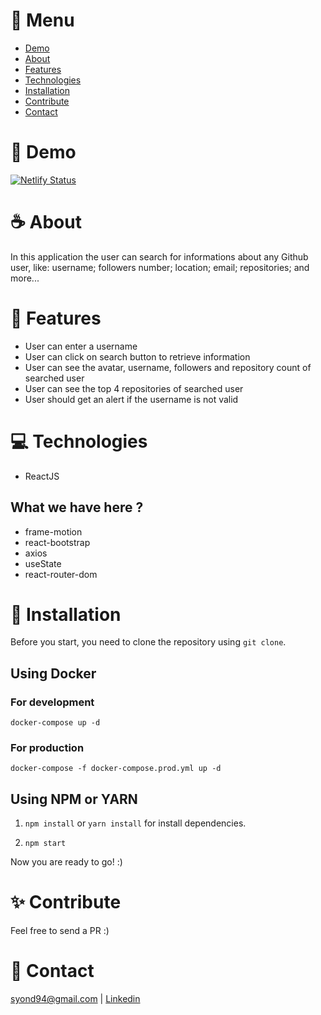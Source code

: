 # :pushpin: Menu

* [Demo](#eyes-demo)   
* [About](#coffee-about) 
* [Features](#rocket-features)  
* [Technologies](#computer-technologies)
* [Installation](#floppy_disk-installation)
* [Contribute](#✨-contribute)
* [Contact](#email-contact)

# :eyes: Demo
[![Netlify Status](https://api.netlify.com/api/v1/badges/860933e2-f126-4694-ae7a-8c05ef9e2512/deploy-status)](https://app.netlify.com/sites/findagitter/deploys) 

# :coffee: About
In this application the user can search for informations about any Github user, like: username; followers number; location; email; repositories; and more...

# :rocket: Features
* User can enter a username
* User can click on search button to retrieve information
* User can see the avatar, username, followers and repository count of searched user
* User can see the top 4 repositories of searched user
* User should get an alert if the username is not valid

# :computer: Technologies
* ReactJS

## What we have here ?
* frame-motion
* react-bootstrap
* axios
* useState
* react-router-dom


# :floppy_disk: Installation
Before you start, you need to clone the repository using `git clone`.

## Using Docker

### For development

`docker-compose up -d`

### For production

`docker-compose -f docker-compose.prod.yml up -d`

## Using NPM or YARN

1. `npm install` or `yarn install` for install dependencies.

2. `npm start`

Now you are ready to go! :)

# ✨ Contribute
Feel free to send a PR :)

# :email: Contact
syond94@gmail.com | 
[Linkedin](https://linkedin.com/in/syond)

